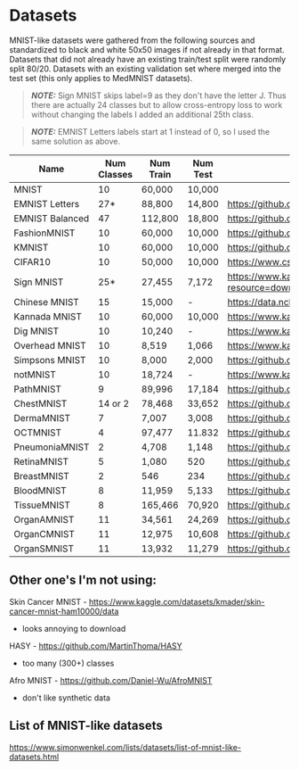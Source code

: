 # Datasets
MNIST-like datasets were gathered from the following sources and standardized to black and white 50x50 images if not already in that format.  Datasets that did not already have an existing train/test split were randomly split 80/20.  Datasets with an existing validation set where merged into the test set (this only applies to MedMNIST datasets).

> **_NOTE:_** Sign MNIST skips label=9 as they don't have the letter J.  Thus there are actually 24 classes but to allow cross-entropy loss to work without changing the labels I added an additional 25th class.

> **_NOTE:_**  EMNIST Letters labels start at 1 instead of 0, so I used the same solution as above.

| Name            | Num Classes | Num Train | Num Test  | URL                                                                             |
|-----------------|-------------|-----------|-----------|---------------------------------------------------------------------------------|
| MNIST           | 10          | 60,000    | 10,000    |                                                                                 |
| EMNIST Letters  | 27*         | 88,800    | 14,800    | https://github.com/hosford42/EMNIST                                             |
| EMNIST Balanced | 47          | 112,800   | 18,800    | https://github.com/hosford42/EMNIST                                             |
| FashionMNIST    | 10          | 60,000    | 10,000    | https://github.com/zalandoresearch/fashion-mnist                                |
| KMNIST          | 10          | 60,000    | 10,000    | https://github.com/rois-codh/kmnist                                             |
| CIFAR10         | 10          | 50,000    | 10,000    | https://www.cs.toronto.edu/~kriz/cifar.html                                     |
| Sign MNIST      | 25*         | 27,455    | 7,172     | https://www.kaggle.com/datasets/datamunge/sign-language-mnist?resource=download |
| Chinese MNIST   | 15          | 15,000    | -         | https://data.ncl.ac.uk/articles/dataset/Handwritten_Chinese_Numbers/10280831/1  |
| Kannada MNIST   | 10          | 60,000    | 10,000    | https://www.kaggle.com/datasets/higgstachyon/kannada-mnist                      |
| Dig MNIST       | 10          | 10,240    | -         | https://www.kaggle.com/datasets/higgstachyon/kannada-mnist                      |
| Overhead MNIST  | 10          | 8,519     | 1,066     | https://www.kaggle.com/datasets/datamunge/overheadmnist/                        |
| Simpsons MNIST  | 10          | 8,000     | 2,000     | https://github.com/alvarobartt/simpsons-mnist                                   |
| notMNIST        | 10          | 18,724    | -         | https://www.kaggle.com/datasets/lubaroli/notmnist                               |
| PathMNIST       | 9           | 89,996    | 17,184    | https://github.com/MedMNIST/MedMNIST?tab=readme-ov-file                         |
| ChestMNIST      | 14 or 2     | 78,468    | 33,652    | https://github.com/MedMNIST/MedMNIST?tab=readme-ov-file                         |
| DermaMNIST      | 7           | 7,007     | 3,008     | https://github.com/MedMNIST/MedMNIST?tab=readme-ov-file                         |
| OCTMNIST        | 4           | 97,477    | 11.832    | https://github.com/MedMNIST/MedMNIST?tab=readme-ov-file                         |
| PneumoniaMNIST  | 2           | 4,708     | 1,148     | https://github.com/MedMNIST/MedMNIST?tab=readme-ov-file                         |
| RetinaMNIST     | 5           | 1,080     | 520       | https://github.com/MedMNIST/MedMNIST?tab=readme-ov-file                         |
| BreastMNIST     | 2           | 546       | 234       | https://github.com/MedMNIST/MedMNIST?tab=readme-ov-file                         |
| BloodMNIST      | 8           | 11,959    | 5,133     | https://github.com/MedMNIST/MedMNIST?tab=readme-ov-file                         |
| TissueMNIST     | 8           | 165,466   | 70,920    | https://github.com/MedMNIST/MedMNIST?tab=readme-ov-file                         |
| OrganAMNIST     | 11          | 34,561    | 24,269    | https://github.com/MedMNIST/MedMNIST?tab=readme-ov-file                         |
| OrganCMNIST     | 11          | 12,975    | 10,608    | https://github.com/MedMNIST/MedMNIST?tab=readme-ov-file                         |
| OrganSMNIST     | 11          | 13,932    | 11,279    | https://github.com/MedMNIST/MedMNIST?tab=readme-ov-file                         |



## Other one's I'm not using:
Skin Cancer MNIST - https://www.kaggle.com/datasets/kmader/skin-cancer-mnist-ham10000/data
- looks annoying to download

HASY - https://github.com/MartinThoma/HASY
- too many (300+) classes

Afro MNIST - https://github.com/Daniel-Wu/AfroMNIST
- don't like synthetic data

## List of MNIST-like datasets
https://www.simonwenkel.com/lists/datasets/list-of-mnist-like-datasets.html
